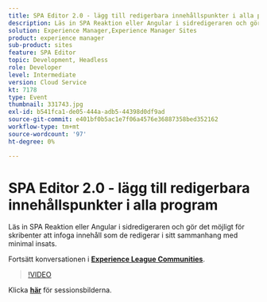 ```yaml
---
title: SPA Editor 2.0 - lägg till redigerbara innehållspunkter i alla program
description: Läs in SPA Reaktion eller Angular i sidredigeraren och gör det möjligt för skribenter att infoga innehåll som de redigerar i sitt sammanhang med minimal insats. Den här sessionen skapades som en del av Adobe Developers Live Content Event.
solution: Experience Manager,Experience Manager Sites
product: experience manager
sub-product: sites
feature: SPA Editor
topic: Development, Headless
role: Developer
level: Intermediate
version: Cloud Service
kt: 7178
type: Event
thumbnail: 331743.jpg
exl-id: b541fca1-de05-444a-adb5-44398d0df9ad
source-git-commit: e401bf0b5ac1e7f06a4576e36887358bed352162
workflow-type: tm+mt
source-wordcount: '97'
ht-degree: 0%

---
```


# SPA Editor 2.0 - lägg till redigerbara innehållspunkter i alla program

Läs in SPA Reaktion eller Angular i sidredigeraren och gör det möjligt för skribenter att infoga innehåll som de redigerar i sitt sammanhang med minimal insats.

Fortsätt konversationen i **[Experience League Communities](https://adobe.ly/36Yd3v6)**.

>[!VIDEO](https://video.tv.adobe.com/v/331743/?quality=12&learn=on&hidetitle=true)

Klicka **[här](/help/adobe-developers-live/assets/spa-editor-2-0.pdf)** för sessionsbilderna.
